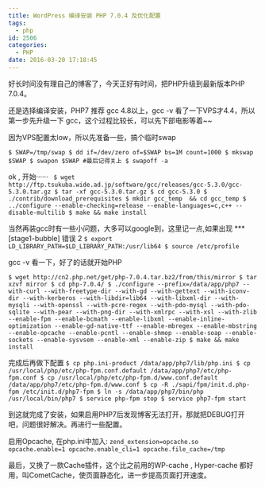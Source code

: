 ```yaml
---
title: WordPress 编译安装 PHP 7.0.4 及优化配置
tags:
  - php
id: 2506
categories:
  - PHP
date: 2016-03-20 17:18:45
---
```


好长时间没有理自己的博客了，今天正好有时间，把PHP升级到最新版本PHP 7.0.4。

还是选择编译安装，PHP7 推荐 gcc 4.8以上，gcc -v 看了一下VPS才4.4，所以第一步先升级一下 gcc，这个过程比较长，可以先下部电影等着~~

因为VPS配置太low，所以先准备一些，搞个临时swap 

`$ SWAP=/tmp/swap
$ dd if=/dev/zero of=$SWAP bs=1M count=1000
$ mkswap $SWAP
$ swapon $SWAP
#最后记得关上
$ swapoff -a`

ok , 开始······
`
$ wget http://ftp.tsukuba.wide.ad.jp/software/gcc/releases/gcc-5.3.0/gcc-5.3.0.tar.gz
$ tar -xf gcc-5.3.0.tar.gz
$ cd gcc-5.3.0
$ ./contrib/download_prerequisites
$ mkdir gcc_temp  && cd gcc_temp
$ ../configure --enable-checking=release --enable-languages=c,c++ --disable-multilib
$ make && make install`

当然再装gcc时有一些小问题，大多可以google到，这里记一点,如果出现 *** [stage1-bubble] 错误 2 
`$ export LD_LIBRARY_PATH=$LD_LIBRARY_PATH:/usr/lib64
$ source /etc/profile`

gcc -v 看一下，好了的话就开始PHP

`$ wget http://cn2.php.net/get/php-7.0.4.tar.bz2/from/this/mirror
$ tar xzvf mirror
$ cd php-7.0.4/
$ ./configure --prefix=/data/app/php7 --with-curl --with-freetype-dir --with-gd --with-gettext --with-iconv-dir --with-kerberos --with-libdir=lib64 --with-libxml-dir --with-mysqli --with-openssl --with-pcre-regex --with-pdo-mysql --with-pdo-sqlite --with-pear --with-png-dir --with-xmlrpc --with-xsl --with-zlib --enable-fpm --enable-bcmath --enable-libxml --enable-inline-optimization --enable-gd-native-ttf --enable-mbregex --enable-mbstring --enable-opcache --enable-pcntl --enable-shmop --enable-soap --enable-sockets --enable-sysvsem --enable-xml --enable-zip
$ make && make install
`

完成后再做下配置
`$ cp php.ini-product /data/app/php7/lib/php.ini
$ cp /usr/local/php/etc/php-fpm.conf.default /data/app/php7/etc/php-fpm.conf
$ cp /usr/local/php/etc/php-fpm.d/www.conf.default /data/app/php7/etc/php-fpm.d/www.conf
$ cp -R ./sapi/fpm/init.d.php-fpm /etc/init.d/php7-fpm
$ ln -s /data/app/php7/bin/php /usr/local/bin/php7
$ service php-fpm stop
$ service php7-fpm start
`

到这就完成了安装，如果启用PHP7后发现博客无法打开，那就把DEBUG打开吧，问题很好解决。再进行一些配置。

启用Opcache, 在php.ini中加入:
`zend_extension=opcache.so
opcache.enable=1
opcache.enable_cli=1
opcache.file_cache=/tmp`

最后，又换了一款Cache插件，这个比之前用的WP-cache , Hyper-cache 都好用，叫CometCache，使页面静态化，进一步提高页面打开速度。